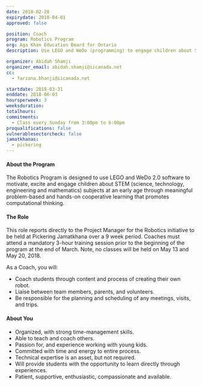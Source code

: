 ```yaml
---
date: 2018-02-28
expirydate: 2018-04-01
approved: false

position: Coach
program: Robotics Program
org: Aga Khan Education Board for Ontario
description: Use LEGO and WeDo (programming) to engage children about STEM at Pickering Jamatkhana

organizer: Abidah Shamji
organizer_email: abidah.shamji@iicanada.net
cc:
  - farzana.bhanji@iicanada.net

startdate: 2018-03-31
enddate: 2018-06-03
hoursperweek: 3
weeksduration:
totalhours:
commitments:
  - Class every Sunday from 3:00pm to 6:00pm
proqualifications: false
vulnerablesectorcheck: false
jamatkhanas:
  - pickering
---
```


#### About the Program

The Robotics Program is designed to use LEGO and WeDo 2.0 software to motivate, excite and engage children about STEM (science, technology, engineering and mathematics) subjects at an early age through meaningful problem-based and hands-on cooperative learning that promotes computational thinking.

#### The Role

This role reports directly to the Project Manager for the Robotics initiative to be held at Pickering Jamatkhana over a 9 week period. Coaches must attend a mandatory 3-hour training session prior to the beginning of the program at the end of March. Note, no classes will be held on May 13 and May 20, 2018.

As a Coach, you will:

- Coach students through content and process of creating their own robot.
- Liaise between team members, parents, and volunteers.
- Be responsible for the planning and scheduling of any meetings, visits, and trips.

#### About You

- Organized, with strong time-management skills.
- Able to teach and coach others.
- Passion for, and experience working with young kids.
- Committed with time and energy to entire process.
- Technical expertise is an asset, but not required.
- Will provide students with the opportunity to learn directly through experiences.
- Patient, supportive, enthusiastic, compassionate and available.
